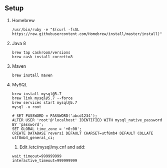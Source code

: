 ## Setup

1. Homebrew

    ```
    /usr/bin/ruby -e "$(curl -fsSL https://raw.githubusercontent.com/Homebrew/install/master/install)"
    ```

1. Java 8

    ```
    brew tap caskroom/versions
    brew cask install corretto8
    ```
    
1. Maven

    ```
    brew install maven
    ```

1. MySQL

    ```
    brew install mysql@5.7
    brew link mysql@5.7 --force
    brew services start mysql@5.7
    mysql -u root
    ```

    ```mysql
    # SET PASSWORD = PASSWORD('abcd1234');
    ALTER USER 'root'@'localhost' IDENTIFIED WITH mysql_native_password BY 'password';
    SET GLOBAL time_zone = '+0:00';
    CREATE DATABASE reversi DEFAULT CHARSET=utf8mb4 DEFAULT COLLATE utf8mb4_general_ci;
    ```
    
    1. Edit /etc/mysql/my.cnf and add:
    
    ```
    wait_timeout=999999999
    interactive_timeout=999999999
    ```
